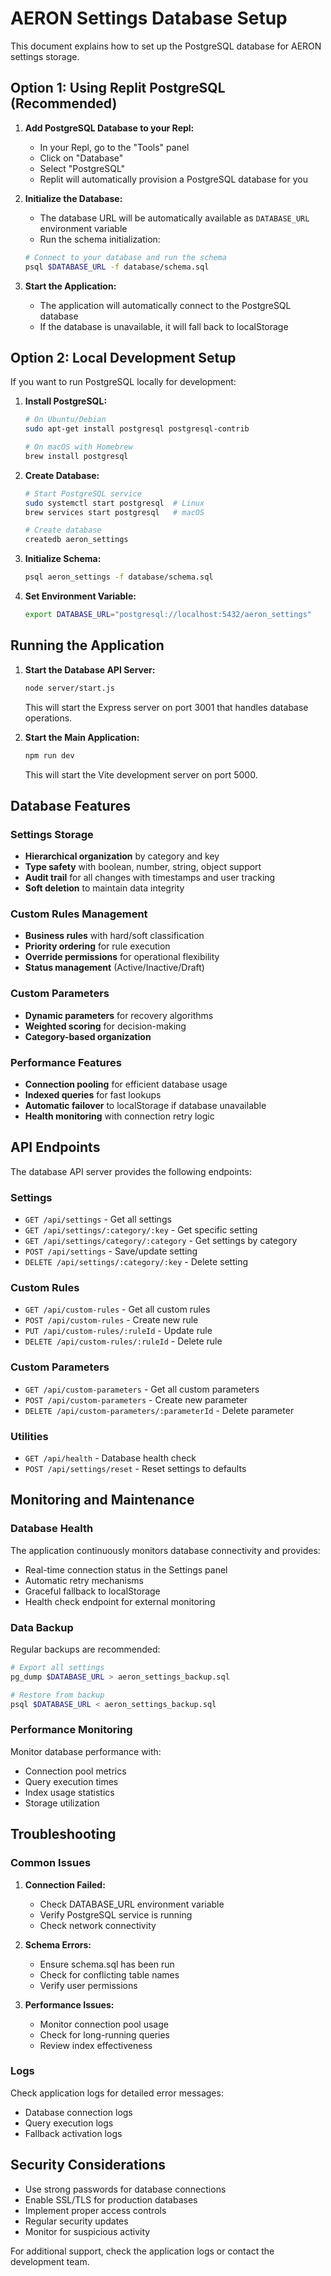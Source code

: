 
# AERON Settings Database Setup

This document explains how to set up the PostgreSQL database for AERON settings storage.

## Option 1: Using Replit PostgreSQL (Recommended)

1. **Add PostgreSQL Database to your Repl:**
   - In your Repl, go to the "Tools" panel
   - Click on "Database" 
   - Select "PostgreSQL"
   - Replit will automatically provision a PostgreSQL database for you

2. **Initialize the Database:**
   - The database URL will be automatically available as `DATABASE_URL` environment variable
   - Run the schema initialization:
   ```bash
   # Connect to your database and run the schema
   psql $DATABASE_URL -f database/schema.sql
   ```

3. **Start the Application:**
   - The application will automatically connect to the PostgreSQL database
   - If the database is unavailable, it will fall back to localStorage

## Option 2: Local Development Setup

If you want to run PostgreSQL locally for development:

1. **Install PostgreSQL:**
   ```bash
   # On Ubuntu/Debian
   sudo apt-get install postgresql postgresql-contrib
   
   # On macOS with Homebrew
   brew install postgresql
   ```

2. **Create Database:**
   ```bash
   # Start PostgreSQL service
   sudo systemctl start postgresql  # Linux
   brew services start postgresql   # macOS
   
   # Create database
   createdb aeron_settings
   ```

3. **Initialize Schema:**
   ```bash
   psql aeron_settings -f database/schema.sql
   ```

4. **Set Environment Variable:**
   ```bash
   export DATABASE_URL="postgresql://localhost:5432/aeron_settings"
   ```

## Running the Application

1. **Start the Database API Server:**
   ```bash
   node server/start.js
   ```
   This will start the Express server on port 3001 that handles database operations.

2. **Start the Main Application:**
   ```bash
   npm run dev
   ```
   This will start the Vite development server on port 5000.

## Database Features

### Settings Storage
- **Hierarchical organization** by category and key
- **Type safety** with boolean, number, string, object support
- **Audit trail** for all changes with timestamps and user tracking
- **Soft deletion** to maintain data integrity

### Custom Rules Management
- **Business rules** with hard/soft classification
- **Priority ordering** for rule execution
- **Override permissions** for operational flexibility
- **Status management** (Active/Inactive/Draft)

### Custom Parameters
- **Dynamic parameters** for recovery algorithms
- **Weighted scoring** for decision-making
- **Category-based organization**

### Performance Features
- **Connection pooling** for efficient database usage
- **Indexed queries** for fast lookups
- **Automatic failover** to localStorage if database unavailable
- **Health monitoring** with connection retry logic

## API Endpoints

The database API server provides the following endpoints:

### Settings
- `GET /api/settings` - Get all settings
- `GET /api/settings/:category/:key` - Get specific setting
- `GET /api/settings/category/:category` - Get settings by category
- `POST /api/settings` - Save/update setting
- `DELETE /api/settings/:category/:key` - Delete setting

### Custom Rules
- `GET /api/custom-rules` - Get all custom rules
- `POST /api/custom-rules` - Create new rule
- `PUT /api/custom-rules/:ruleId` - Update rule
- `DELETE /api/custom-rules/:ruleId` - Delete rule

### Custom Parameters
- `GET /api/custom-parameters` - Get all custom parameters
- `POST /api/custom-parameters` - Create new parameter
- `DELETE /api/custom-parameters/:parameterId` - Delete parameter

### Utilities
- `GET /api/health` - Database health check
- `POST /api/settings/reset` - Reset settings to defaults

## Monitoring and Maintenance

### Database Health
The application continuously monitors database connectivity and provides:
- Real-time connection status in the Settings panel
- Automatic retry mechanisms
- Graceful fallback to localStorage
- Health check endpoint for external monitoring

### Data Backup
Regular backups are recommended:
```bash
# Export all settings
pg_dump $DATABASE_URL > aeron_settings_backup.sql

# Restore from backup
psql $DATABASE_URL < aeron_settings_backup.sql
```

### Performance Monitoring
Monitor database performance with:
- Connection pool metrics
- Query execution times
- Index usage statistics
- Storage utilization

## Troubleshooting

### Common Issues

1. **Connection Failed:**
   - Check DATABASE_URL environment variable
   - Verify PostgreSQL service is running
   - Check network connectivity

2. **Schema Errors:**
   - Ensure schema.sql has been run
   - Check for conflicting table names
   - Verify user permissions

3. **Performance Issues:**
   - Monitor connection pool usage
   - Check for long-running queries
   - Review index effectiveness

### Logs
Check application logs for detailed error messages:
- Database connection logs
- Query execution logs
- Fallback activation logs

## Security Considerations

- Use strong passwords for database connections
- Enable SSL/TLS for production databases
- Implement proper access controls
- Regular security updates
- Monitor for suspicious activity

For additional support, check the application logs or contact the development team.

